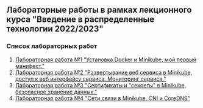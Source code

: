 ## Лабораторные работы в рамках лекционного курса "Введение в распределенные технологии 2022/2023"
### Список лабораторных работ

1. [Лабораторная работа №1 "Установка Docker и Minikube, мой первый манифест."](labs2022_2023/lab1/lab1.md)
2. [Лабораторная работа №2 "Развертывание веб сервиса в Minikube, доступ к веб интерфейсу сервиса. Мониторинг сервиса."](labs2022_2023/lab2/lab2.md)
3. [Лабораторная работа №3 "Сертификаты и "секреты" в Minikube, безопасное хранение данных."](labs2022_2023/lab3/lab3.md)
4. [Лабораторная работа №4 "Сети связи в Minikube, CNI и CoreDNS"](labs2022_2023/lab4/lab4.md)